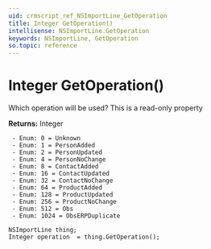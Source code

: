 ```yaml
---
uid: crmscript_ref_NSImportLine_GetOperation
title: Integer GetOperation()
intellisense: NSImportLine.GetOperation
keywords: NSImportLine, GetOperation
so.topic: reference
---
```


# Integer GetOperation()

Which operation will be used? This is a read-only property

**Returns:** Integer

     - Enum: 0 = Unknown 
     - Enum: 1 = PersonAdded 
     - Enum: 2 = PersonUpdated 
     - Enum: 4 = PersonNoChange 
     - Enum: 8 = ContactAdded 
     - Enum: 16 = ContactUpdated 
     - Enum: 32 = ContactNoChange 
     - Enum: 64 = ProductAdded 
     - Enum: 128 = ProductUpdated 
     - Enum: 256 = ProductNoChange 
     - Enum: 512 = Obs 
     - Enum: 1024 = ObsERPDuplicate 

```crmscript
NSImportLine thing;
Integer operation  = thing.GetOperation();
```

